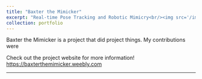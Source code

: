 ```yaml
---
title: "Baxter the Mimicker"
excerpt: "Real-time Pose Tracking and Robotic Mimicry<br/><img src='/images/josh_baxter.gif'>"
collection: portfolio
---
```


Baxter the Mimicker is a project that did project things. My contributions were 

Check out the project website for more information! https://baxterthemimicker.weebly.com

---
